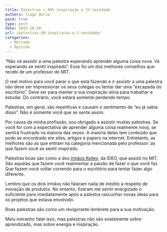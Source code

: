 ```yaml
---
title: Palestras = 99% inspiração e 1% novidade
authors: Tiago Dória
paid: true
type: post
date: 2015-10-28
url: /palestras-99-inspiracao-e-1-novidade/
categories:
  - Mercado
  - Opinião
---
```


&#8220;Não vá assistir a uma palestra esperando aprender alguma coisa nova. Vá esperando se sentir inspirado&#8221;. Esse foi um dos melhores conselhos que recebi de um professor do MIT.

O real motivo para você parar o que está fazendo e ir assistir a uma palestra não deve ser impressionar os seus colegas ou tentar dar uma &#8220;escapada do escritório&#8221;. Deve ser para manter a sua inspiração ativa para trabalhar e estudar. Do contrário, você estará somente perdendo tempo.

Palestras, em geral, são repetitivas e causam o sentimento de &#8220;eu já sabia disso&#8221;. Não é somente você que se sente assim.

Por causa da minha profissão, sou obrigado a assistir muitas palestras. Se você for com a expectativa de aprender alguma coisa realmente nova, se sentirá frustrado na maioria das vezes. A maioria delas tem conteúdo que pode se encontrado em sites, artigos e papers na internet. Entretanto, as melhores são as que entram na categoria mencionada pelo professor: as que fazem você se sentir inspirado.

Palestras boas são como a dos [irmãos Kelley][1], da IDEO, que assisti no MIT. São aquelas que fazem você realimentar a paixão de fazer o que você faz. Que fazem você voltar correndo para o escritório para tentar fazer algo diferente.

Lembro que os dois irmãos não falaram nada de inédito a respeito de inovação de produtos. No entanto, fizeram me sentir energizado o suficiente para imediatamente após a palestra rascunhar novas ideas para os projetos que estava envolvido.

Boas palestras são como um revigorante lembrete para a sua motivação.

Meio estranho falar isso, mas palestras não são exatamente sobre aprendizado, mas sobre energia e inspiração.

 [1]: http://www.tiagodoria.com.br/coluna/2013/07/24/todo-mundo-deveria-ser-professor/